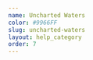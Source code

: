 ```yaml
---
name: Uncharted Waters
color: #9966FF
slug: uncharted-waters
layout: help_category
order: 7
---
```

